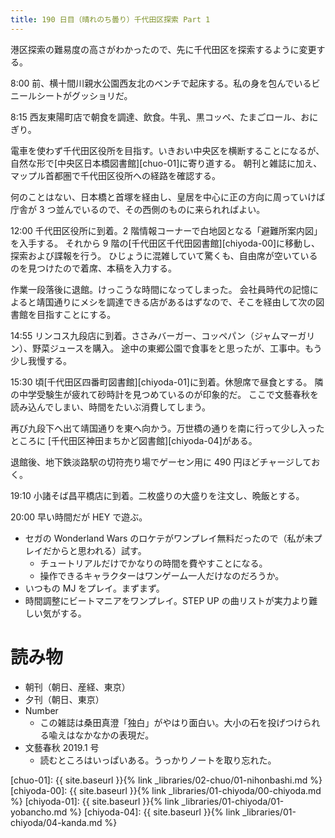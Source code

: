```yaml
---
title: 190 日目（晴れのち曇り）千代田区探索 Part 1
---
```


港区探索の難易度の高さがわかったので、先に千代田区を探索するように変更する。

8:00 前、横十間川親水公園西友北のベンチで起床する。私の身を包んでいるビニールシートがグッショリだ。

8:15 西友東陽町店で朝食を調達、飲食。牛乳、黒コッペ、たまごロール、おにぎり。

電車を使わず千代田区役所を目指す。いきおい中央区を横断することになるが、
自然な形で[中央区日本橋図書館][chuo-01]に寄り道する。
朝刊と雑誌に加え、マップル首都圏で千代田区役所への経路を確認する。

何のことはない、日本橋と首塚を経由し、皇居を中心に正の方向に周っていけば庁舎が 3 つ並んでいるので、その西側のものに来られればよい。

12:00 千代田区役所に到着。2 階情報コーナーで白地図となる「避難所案内図」を入手する。
それから 9 階の[千代田区千代田図書館][chiyoda-00]に移動し、探索および諜報を行う。
ひじょうに混雑していて驚くも、自由席が空いているのを見つけたので着席、本稿を入力する。

作業一段落後に退館。けっこうな時間になってしまった。
会社員時代の記憶によると靖国通りにメシを調達できる店があるはずなので、そこを経由して次の図書館を目指すことにする。

14:55 リンコス九段店に到着。ささみバーガー、コッペパン（ジャムマーガリン）、野菜ジュースを購入。
途中の東郷公園で食事をと思ったが、工事中。もう少し我慢する。

15:30 頃[千代田区四番町図書館][chiyoda-01]に到着。休憩席で昼食とする。
隣の中学受験生が疲れて砂時計を見つめているのが印象的だ。
ここで文藝春秋を読み込んでしまい、時間をたいぶ消費してしまう。

再び九段下へ出て靖国通りを東へ向かう。万世橋の通りを南に行って少し入ったところに
[千代田区神田まちかど図書館][chiyoda-04]がある。

退館後、地下鉄淡路駅の切符売り場でゲーセン用に 490 円ほどチャージしておく。

19:10 小諸そば昌平橋店に到着。二枚盛りの大盛りを注文し、晩飯とする。

20:00 早い時間だが HEY で遊ぶ。
* セガの Wonderland Wars のロケテがワンプレイ無料だったので（私が未プレイだからと思われる）試す。
  * チュートリアルだけでかなりの時間を費やすことになる。
  * 操作できるキャラクターはワンゲーム一人だけなのだろうか。
* いつもの MJ をプレイ。まずまず。
* 時間調整にビートマニアをワンプレイ。STEP UP の曲リストが実力より難しい気がする。

# 読み物

* 朝刊（朝日、産経、東京）
* 夕刊（朝日、東京）
* Number
  * この雑誌は桑田真澄「独白」がやはり面白い。大小の石を投げつけられる喩えはなかなかの表現だ。
* 文藝春秋 2019.1 号
  * 読むところはいっぱいある。うっかりノートを取り忘れた。

[chuo-01]: {{ site.baseurl }}{% link _libraries/02-chuo/01-nihonbashi.md %}
[chiyoda-00]: {{ site.baseurl }}{% link _libraries/01-chiyoda/00-chiyoda.md %}
[chiyoda-01]: {{ site.baseurl }}{% link _libraries/01-chiyoda/01-yobancho.md %}
[chiyoda-04]: {{ site.baseurl }}{% link _libraries/01-chiyoda/04-kanda.md %}
